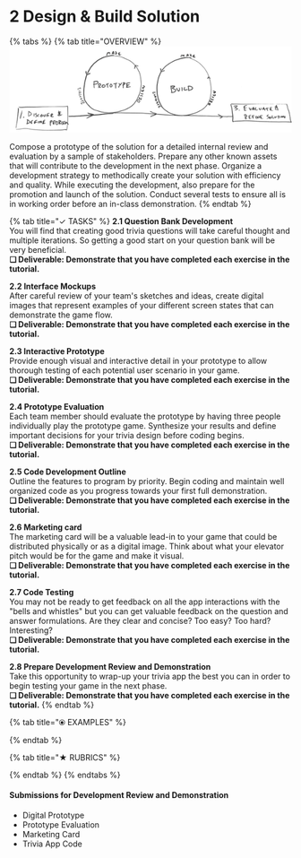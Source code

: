 # 2 Design & Build Solution

{% tabs %}
{% tab title="OVERVIEW" %}
![](../.gitbook/assets/trivia-phase-2-drawing-alpha-reduced.png)

Compose a prototype of the solution for a detailed internal review and evaluation by a sample of stakeholders. Prepare any other known assets that will contribute to the development in the next phase. Organize a development strategy to methodically create your solution with efficiency and quality. While executing the development, also prepare for the promotion and launch of the solution. Conduct several tests to ensure all is in working order before an in-class demonstration.
{% endtab %}

{% tab title="✓  TASKS" %}
**2.1 Question Bank Development**  
You will find that creating good trivia questions will take careful thought and multiple iterations. So getting a good start on your question bank will be very beneficial.  
**❏ Deliverable: Demonstrate that you have completed each exercise in the tutorial.**

**2.2 Interface Mockups**  
After careful review of your team's sketches and ideas, create digital images that represent examples of your different screen states that can demonstrate the game flow.  
**❏ Deliverable: Demonstrate that you have completed each exercise in the tutorial.**

**2.3 Interactive Prototype**  
Provide enough visual and interactive detail in your prototype to allow thorough testing of each potential user scenario in your game.  
**❏ Deliverable: Demonstrate that you have completed each exercise in the tutorial.**

**2.4 Prototype Evaluation**  
Each team member should evaluate the prototype by having three people individually play the prototype game. Synthesize your results and define important decisions for your trivia design before coding begins.  
**❏ Deliverable: Demonstrate that you have completed each exercise in the tutorial.**

**2.5 Code Development Outline**  
Outline the features to program by priority. Begin coding and maintain well organized code as you progress towards your first full demonstration.  
**❏ Deliverable: Demonstrate that you have completed each exercise in the tutorial.**

**2.6 Marketing card**  
The marketing card will be a valuable lead-in to your game that could be distributed physically or as a digital image. Think about what your elevator pitch would be for the game and make it visual.  
**❏ Deliverable: Demonstrate that you have completed each exercise in the tutorial.**

**2.7 Code Testing**  
You may not be ready to get feedback on all the app interactions with the "bells and whistles" but you can get valuable feedback on the question and answer formulations. Are they clear and concise? Too easy? Too hard? Interesting?  
**❏ Deliverable: Demonstrate that you have completed each exercise in the tutorial.**

**2.8 Prepare Development Review and Demonstration**  
Take this opportunity to wrap-up your trivia app the best you can in order to begin testing your game in the next phase.  
**❏ Deliverable: Demonstrate that you have completed each exercise in the tutorial.**
{% endtab %}

{% tab title="⦿ EXAMPLES" %}

{% endtab %}

{% tab title="★  RUBRICS" %}

{% endtab %}
{% endtabs %}

#### **Submissions for Development Review and Demonstration**

* Digital Prototype
* Prototype Evaluation
* Marketing Card
* Trivia App Code

#### 

